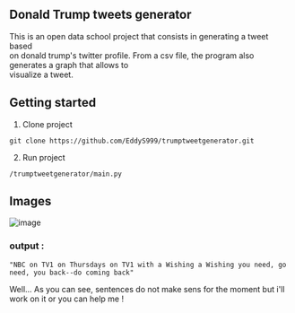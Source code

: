 ## Donald Trump tweets generator

This is an open data school project that consists in generating a tweet based  
on donald trump's twitter profile. From a csv file, the program also generates a graph that allows to  
visualize a tweet.

## Getting started 
1) Clone project
```
git clone https://github.com/EddyS999/trumptweetgenerator.git
```
2) Run project  
```
/trumptweetgenerator/main.py
```
## Images  
![image](https://user-images.githubusercontent.com/71152540/221026018-34fd9348-972d-46ae-93ab-1dd6fe770f5c.png)  
### output : 
```
"NBC on TV1 on Thursdays on TV1 with a Wishing a Wishing you need, go need, you back--do coming back"  
```
Well... As you can see, sentences do not make sens for the moment but i'll work on it or you can help me ! 

